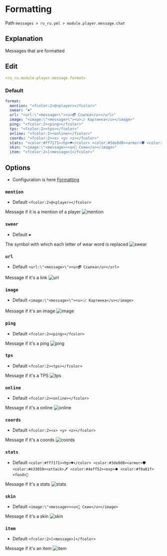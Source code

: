 # Formatting
Path `messages > ru_ru.yml > module.player.message.chat`

## Explanation
Messages that are formatted

## Edit
```yaml
<ru_ru.module.player.message.format>
```

### Default
```yaml
format:
  mention: "<fcolor:2>@<player></fcolor>"
  swear: "❤"
  url: "<url:\"<message>\"><u>🗗 Ссылка</u></url>"
  image: "<image:\"<message>\"><u>🖃 Картинка</u></image>"
  ping: "<fcolor:2><ping></fcolor>"
  tps: "<fcolor:2><tps></fcolor>"
  online: "<fcolor:2><online></fcolor>"
  coords: "<fcolor:2><x> <y> <z></fcolor>"
  stats: "<color:#ff7171><hp>♥</color> <color:#3de0d8><armor>🛡 <color:#e33059><attack>🗡 <color:#4eff52><exp>⏺ <color:#f0a01f><food>🍖"
  skin: "<image:\"<message>><u>👨 Скин</u></image>"
  item: "<fcolor:2>[<message>]</fcolor>"
```

## Options

- Configuration is here [Formatting](/en/config/module/player/message/format/)

### `mention`
- Default `<fcolor:2>@<player></fcolor>`

Message if it is a mention of a player
![mention](/mention.png)


### `swear`
- Default `❤`

The symbol with which each letter of wear word is replaced
![swear](/swear.png)

### `url`
- Default `<url:\"<message>\"><u>🗗 Ссылка</u></url>`

Message if it's a link
![url](/url.png)

### `image`
- Default `<image:\"<message>\"><u>🖃 Картинка</u></image>`

Message if it's an image
![image](/image.png)

### `ping`
- Default `<fcolor:2><ping></fcolor>`

Message if it's a ping
![ping](/ping.png)

### `tps`
- Default `<fcolor:2><tps></fcolor>`

Message if it's a TPS
![tps](/tps.png)

### `online`
- Default `<fcolor:2><online></fcolor>`

Message if it's a online
![online](/online.png)

### `coords`
- Default `<fcolor:2><x> <y> <z></fcolor>`

Message if it's a coords
![coords](/coords.png)

### `stats`
- Default `<color:#ff7171><hp>♥</color> <color:#3de0d8><armor>🛡 <color:#e33059><attack>🗡 <color:#4eff52><exp>⏺ <color:#f0a01f><food>🍖`

Message if it's a stats
![stats](/stats.png)

### `skin`
- Default `<image:\"<message>><u>👨 Скин</u></image>`

Message if it's a skin
![skin](/skin.png)

### `item`
- Default `<fcolor:2>[<message>]</fcolor>`

Message if it's an item
![item](/item.png)